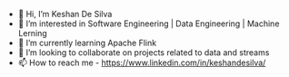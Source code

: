 - 👋 Hi, I’m Keshan De Silva
- 👀 I’m interested in Software Engineering | Data Engineering | Machine Lerning
- 🌱 I’m currently learning Apache Flink
- 💞️ I’m looking to collaborate on projects related to data and streams
- 📫 How to reach me - https://www.linkedin.com/in/keshandesilva/

<!---
keshan-git/keshan-git is a ✨ special ✨ repository because its `README.md` (this file) appears on your GitHub profile.
You can click the Preview link to take a look at your changes.
--->
